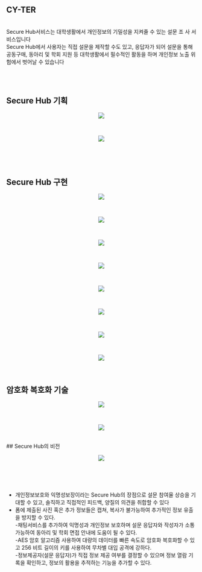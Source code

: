  ## CY-TER

 <BR>
Secure Hub서비스는 대학생활에서 개인정보의 기밀성을 지켜줄 수 있는 설문 조
사 서비스입니다
 <BR>
Secure Hub에서 사용자는 직접 설문을 제작할 수도 있고, 응답자가
되어 설문을 통해 공동구매, 동아리 및 학회 지원 등 대학생활에서 필수적인 활동을
하며 개인정보 노출 위험에서 벗어날 수 있습니다


 <BR> <BR>
 ## Secure Hub 기획
 <p align="center">
  <img src="https://github.com/user-attachments/assets/3872a5be-d506-41db-9e1a-4fd68e4ceb6e">
</p>
 <BR>
 <p align="center">
  <img src="https://github.com/user-attachments/assets/316828e9-6c1f-41e9-ab72-bef6c70adb8f">
</p>

 <BR>
 <p align="center">
  <g src="https://github.com/user-attachments/assets/977ef069-7722-4496-a67d-580c6ca6e371">
</p>

 <BR>

## Secure Hub 구현
 
 <p align="center">
  <img src="https://github.com/user-attachments/assets/3bff98b3-8b67-4593-9eeb-ab143977f256">
</p>

 <BR>
 <p align="center">
  <img src="https://github.com/user-attachments/assets/ec4ecaad-2b7d-4185-86f5-52b6a6a4ef0a">
</p>

 <BR>
 <p align="center">
  <img src="https://github.com/user-attachments/assets/d83d0857-3902-4643-8712-48032d2b775e">
</p>

 <BR>
 <p align="center">
  <img src="https://github.com/user-attachments/assets/2b4aaa29-2406-4cdd-9e0f-4771b11cdb18">
</p>

 <BR>
 <p align="center">
  <img src="https://github.com/user-attachments/assets/26940a3f-85f8-46c6-b994-e070d9624a44">
</p>

 <BR>
 <p align="center">
  <img src="https://github.com/user-attachments/assets/e73c7e32-6cd7-43a6-89f6-393ecda11b47)">
</p>

 <BR>
 <p align="center">
  <img src="https://github.com/user-attachments/assets/991728f8-9c80-46e3-aae7-2b1c7ed10d8f">
</p>

 <BR>
 <p align="center">
  <img src="https://github.com/user-attachments/assets/2c3e08a8-6f85-43ad-9ecd-02921391481d">
</p>

 <BR>

 ## 암호화 복호화 기술
 <p align="center">
  <img src="https://github.com/user-attachments/assets/83a7c6d4-0961-438d-a268-41020a7f2f43">
</p>

 <BR>
 <p align="center">
  <img src="https://github.com/user-attachments/assets/a1b2dfcf-031e-48cf-9ec1-dd96e695e2e3">
</p>


 <BR>
 ## Secure Hub의 비전
 <p align="center">
  <img src="https://github.com/user-attachments/assets/6cd23052-ec0e-4aab-adb6-d795047f170d">
</p>


 <BR> <BR> <BR>




- 개인정보보호와 익명성보장이라는 Secure Hub의 장점으로 설문 참여율 상승을
기대할 수 있고, 솔직하고 직접적인 피드백, 양질의 의견을 취합할 수 있다 <BR>
- 폼에 제출된 사진 혹은 추가 정보들은 캡쳐, 복사가 불가능하여 추가적인 정보
유출을 방지할 수 있다. <BR>
-채팅서비스를 추가하여 익명성과 개인정보 보호하며 설문 응답자와 작성자가 소통
가능하여 동아리 및 학회 면접 안내에 도움이 될 수 있다. <BR>
-AES 암호 알고리즘 사용하여 대량의 데이터를 빠른 속도로 암호화 복호화할 수
있고 256 비트 길이의 키를 사용하여 무차별 대입 공격에 강하다. <BR>
-정보제공자(설문 응답자)가 직접 정보 제공 여부를 결정할 수 있으며 정보 열람
기록을 확인하고, 정보의 활용을 추적하는 기능을 추가할 수 있다. <BR>
